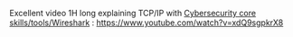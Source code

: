 Excellent video 1H long explaining TCP/IP with [Cybersecurity core skills/tools/Wireshark]()
: https://www.youtube.com/watch?v=xdQ9sgpkrX8